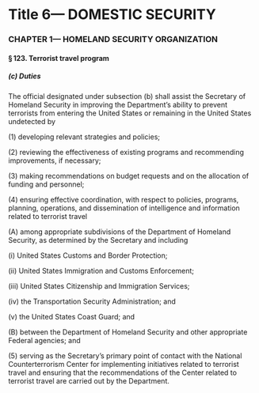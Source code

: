 
# Title 6— DOMESTIC SECURITY
### CHAPTER 1— HOMELAND SECURITY ORGANIZATION
#### § 123. Terrorist travel program
##### (c) Duties

The official designated under subsection (b) shall assist the Secretary of Homeland Security in improving the Department’s ability to prevent terrorists from entering the United States or remaining in the United States undetected by

(1) developing relevant strategies and policies;

(2) reviewing the effectiveness of existing programs and recommending improvements, if necessary;

(3) making recommendations on budget requests and on the allocation of funding and personnel;

(4) ensuring effective coordination, with respect to policies, programs, planning, operations, and dissemination of intelligence and information related to terrorist travel

(A) among appropriate subdivisions of the Department of Homeland Security, as determined by the Secretary and including

(i) United States Customs and Border Protection;

(ii) United States Immigration and Customs Enforcement;

(iii) United States Citizenship and Immigration Services;

(iv) the Transportation Security Administration; and

(v) the United States Coast Guard; and

(B) between the Department of Homeland Security and other appropriate Federal agencies; and

(5) serving as the Secretary’s primary point of contact with the National Counterterrorism Center for implementing initiatives related to terrorist travel and ensuring that the recommendations of the Center related to terrorist travel are carried out by the Department.
